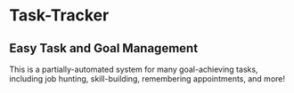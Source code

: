 # Task-Tracker
## Easy Task and Goal Management

This is a partially-automated system for many goal-achieving tasks, including job hunting, skill-building, remembering appointments, and more!
